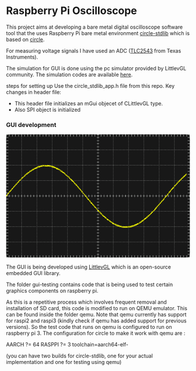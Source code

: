 # Raspberry Pi Oscilloscope


This project aims at developing a bare metal digital oscilloscope software tool that the uses Raspberry Pi bare metal environment [circle-stdlib](https://github.com/smuehlst/circle-stdlib) which is based on [circle](https://github.com/rsta2/circle).



For measuring voltage signals I have used an ADC ([TLC2543](http://www.ti.com/product/TLC2543) from Texas Instruments).

The simulation for GUI is done using the pc simulator provided by LittlevGL community. The simulation codes are available [here](https://github.com/Ashreya12/DSO-GUI).

steps for setting up
Use the circle_stdlib_app.h file from this repo.
Key changes in header file:
- This header file initializes an mGui objecet of CLittlevGL type.
- Also SPI object is initialized 


### GUI development

![image](UI/plot-area.png)

The GUI is being developed using [LittlevGL](https://littlevgl.com) which is an open-source embedded GUI library.

The folder gui-testing contains code that is being used to test certain graphics components on raspberry pi.

As this is a repetitive process which involves frequent removal and installation of SD card, this code is modified to run on QEMU emulator. This can be found inside the folder qemu. Note that qemu currently has support for raspi2 and raspi3 (kindly check if qemu has added support for previous versions). So the test code that runs on qemu is configured to run on raspberry pi 3. The configuration for circle to make it work with qemu are :

AARCH	 ?= 64
RASPPI	 ?= 3
toolchain=aarch64-elf-


(you can have two builds for circle-stdlib, one for your actual implementation and one for testing using qemu)